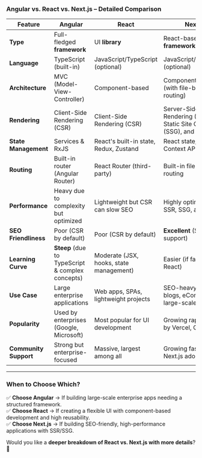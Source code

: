 ### **Angular vs. React vs. Next.js – Detailed Comparison**  

| Feature | **Angular** | **React** | **Next.js** |
|---------|-----------|----------|------------|
| **Type** | Full-fledged **framework** | UI **library** | React-based **framework** |
| **Language** | TypeScript (built-in) | JavaScript/TypeScript (optional) | JavaScript/TypeScript (optional) |
| **Architecture** | MVC (Model-View-Controller) | Component-based | Component-based (with file-based routing) |
| **Rendering** | Client-Side Rendering (CSR) | Client-Side Rendering (CSR) | Server-Side Rendering (SSR), Static Site Generation (SSG), and CSR |
| **State Management** | Services & RxJS | React's built-in state, Redux, Zustand | React state, Redux, Context API |
| **Routing** | Built-in router (Angular Router) | React Router (third-party) | Built-in file-based routing |
| **Performance** | Heavy due to complexity but optimized | Lightweight but CSR can slow SEO | Highly optimized with SSR, SSG, and ISR |
| **SEO Friendliness** | Poor (CSR by default) | Poor (CSR by default) | **Excellent** (SSR & SSG support) |
| **Learning Curve** | **Steep** (due to TypeScript & complex concepts) | Moderate (JSX, hooks, state management) | Easier (if familiar with React) |
| **Use Case** | Large enterprise applications | Web apps, SPAs, lightweight projects | SEO-heavy apps, blogs, eCommerce, large-scale projects |
| **Popularity** | Used by enterprises (Google, Microsoft) | Most popular for UI development | Growing rapidly, used by Vercel, GitHub |
| **Community Support** | Strong but enterprise-focused | Massive, largest among all | Growing fast with Next.js adoption |

---

### **When to Choose Which?**  
✅ **Choose Angular** → If building large-scale enterprise apps needing a structured framework.  
✅ **Choose React** → If creating a flexible UI with component-based development and high reusability.  
✅ **Choose Next.js** → If building SEO-friendly, high-performance applications with SSR/SSG.  

Would you like a **deeper breakdown of React vs. Next.js with more details**? 🚀
